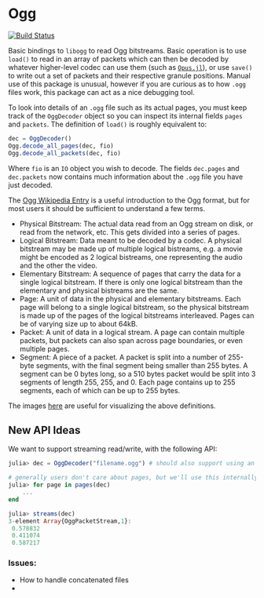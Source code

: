 # Ogg

[![Build Status](https://travis-ci.org/staticfloat/Ogg.jl.svg?branch=master)](https://travis-ci.org/staticfloat/Ogg.jl)

Basic bindings to `libogg` to read Ogg bitstreams.  Basic operation is to use `load()` to read in an array of packets which can then be decoded by whatever higher-level codec can use them (such as [`Opus.jl`](https://github.com/staticfloat/Opus.jl)), or use `save()` to write out a set of packets and their respective granule positions.  Manual use of this package is unusual, however if you are curious as to how `.ogg` files work, this package can act as a nice debugging tool.

To look into details of an `.ogg` file such as its actual pages, you must keep track of the `OggDecoder` object so you can inspect its internal fields `pages` and `packets`.  The definition of `load()` is roughly equivalent to:

```julia
dec = OggDecoder()
Ogg.decode_all_pages(dec, fio)
Ogg.decode_all_packets(dec, fio)
```

Where `fio` is an `IO` object you wish to decode.  The fields `dec.pages` and `dec.packets` now contains much information about the `.ogg` file you have just decoded.

The [Ogg Wikipedia Entry](https://en.wikipedia.org/wiki/Ogg) is a useful introduction to the Ogg format, but for most users it should be sufficient to understand a few terms.

* Physical Bitstream: The actual data read from an Ogg stream on disk, or read from the network, etc. This gets divided into a series of pages.
* Logical Bitstream: Data meant to be decoded by a codec. A physical bitstream may be made up of multiple logical bistreams, e.g. a movie might be encoded as 2 logical bistreams, one representing the audio and the other the video.
* Elementary Bitstream: A sequence of pages that carry the data for a single logical bitstream. If there is only one logical bitstream than the elementary and physical bistreams are the same.
* Page: A unit of data in the physical and elementary bitstreams. Each page will belong to a single logical bitstream, so the physical bitstream is made up of the pages of the logical bitstreams interleaved. Pages can be of varying size up to about 64kB.
* Packet: A unit of data in a logical stream. A page can contain multiple packets, but packets can also span across page boundaries, or even multiple pages.
* Segment: A piece of a packet. A packet is split into a number of 255-byte segments, with the final segment being smaller than 255 bytes. A segment can be 0 bytes long, so a 510 bytes packet would be split into 3 segments of length 255, 255, and 0. Each page contains up to 255 segments, each of which can be up to 255 bytes.

The images [here](https://xiph.org/ogg/doc/oggstream.html) are useful for visualizing the above definitions.

## New API Ideas

We want to support streaming read/write, with the following API:

```julia
julia> dec = OggDecoder("filename.ogg") # should also support using an `IO`

# generally users don't care about pages, but we'll use this internally
julia> for page in pages(dec)
    ...
end

julia> streams(dec)
3-element Array{OggPacketStream,1}:
 0.578832
 0.411074
 0.587217

```

### Issues:

* How to handle concatenated files
*

